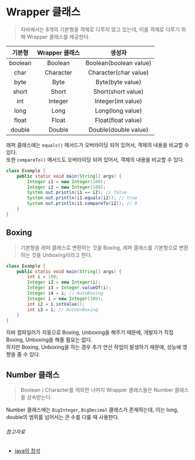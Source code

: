 # Wrapper 클래스

> 자바에서는 8개의 기본형을 객체로 다루지 않고 있는데, 이를 객체로 다루기 위해 Wrapper 클래스를 제공한다.

|   기본형   | Wrapper 클래스 |          생성자           |
|:-------:|:-----------:|:----------------------:|
| boolean |   Boolean   | Boolean(boolean value) |
|  char   |  Character  | Character(char value)  |
|  byte   |    Byte     |    Byte(byte value)    |
|  short  |    Short    |   Short(short value)   |
|   int   |   Integer   |   Integer(int value)   |
|  long   |    Long     |    Long(long value)    |
|  float  |    Float    |   Float(float value)   |
| double  |   Double    |  Double(double value)  |

래퍼 클래스에는 `equals()` 메서드가 오버라이딩 되어 있어서, 객체의 내용을 비교할 수 있다.  
또한 `compareTo()` 메서드도 오버라이딩 되어 있어서, 객체의 내용을 비교할 수 있다.

```java
class Example {
    public static void main(String[] args) {
        Integer i1 = new Integer(100);
        Integer i2 = new Integer(100);
        System.out.println(i1 == i2); // false
        System.out.println(i1.equals(i2)); // true
        System.out.println(i1.compareTo(i2)); // 0
    }
}
```

## Boxing

> 기본형을 래퍼 클래스로 변환하는 것을 Boxing, 래퍼 클래스를 기본형으로 변환하는 것을 Unboxing이라고 한다.

```java
class Example {
    public static void main(String[] args) {
        int i = 100;
        Integer i2 = new Integer(i);
        Integer i3 = Integer.valueOf(i);
        Integer i4 = i; // AutoBoxing
        Integer i = new Integer(100);
        int i2 = i.intValue();
        int i3 = i; // AutoUnBoxing
    }
}
```

자바 컴파일러가 자동으로 Boxing, Unboxing을 해주기 때문에, 개발자가 직접 Boxing, Unboxing을 해줄 필요는 없다.  
하지만 Boxing, Unboxing을 하는 경우 추가 연산 작업이 발생하기 때문에, 성능에 영향을 줄 수 있다.

## Number 클래스

> Boolean / Character를 제외한 나머지 Wrapper 클래스들은 Number 클래스를 상속받는다.

Number 클래스에는 `BigInteger`, `BigDecimal` 클래스가 존재하는데, 이는 long, double의 범위를 넘어서는 큰 수를 다룰 때 사용한다.

###### 참고자료

- [java의 정석](https://www.nl.go.kr/seoji/contents/S80100000000.do?schM=intgr_detail_view_isbn&page=1&pageUnit=10&schType=simple&schStr=Java의+정석&isbn=9788994492032&cipId=200741285%2C)